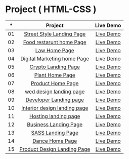# Project ( HTML-CSS )



|  *  |            Project             | Live Demo |
| :-: | :----------------------------: | :-------: |
| 01  |     [Street Style Landing Page](https://github.com/MangeshThakre/HTML-CSS-Project-1.git)     | [Live Demo](https://full-stack-js-html-css-project-1.netlify.app)  |
| 02  |     [Food restarunt home Page](https://github.com/MangeshThakre/HTML-CSS-Project-2.git)    | [Live Demo](https://full-stack-js-html-css-project-2.netlify.app)  |
| 03  |    [Law Home Page](https://github.com/MangeshThakre/HTML-CSS-Project-3.git)     | [Live Demo](https://full-stack-js-html-css-poject-3.netlify.app/)  |
| 04  |  [Digital Marketing home Page](https://github.com/MangeshThakre/HTML-CSS-Project-4.git)  | [Live Demo](https://full-stack-js-html-css-project-4.netlify.app)  |
| 05  |  [Crypto Landing Page](https://github.com/MangeshThakre/HTML-CSS-Project-5.git)  | [Live Demo](https://full-stack-js-html-css-project-5.netlify.app)  |
| 06  |  [Plant Home Page](https://github.com/MangeshThakre/HTML-CSS-Project-6.git)  | [Live Demo](https://full-stack-js-html-css-project-6.netlify.app)  |
| 07  |  [Product Home Page](https://github.com/MangeshThakre/HTML-CSS-Project-7.git)  | [Live Demo](https://full-stack-js-html-css-project-7.netlify.app/)  |
| 08  |  [wed design landing page](https://github.com/MangeshThakre/HTML-CSS-Project-8.git)  | [Live Demo](https://full-stack-js-html-css-project-8.netlify.app/)  |
| 09  |  [Developer Landing page](https://github.com/MangeshThakre/HTML-CSS-Project-9.git)  | [Live Demo](https://full-stack-js-html-css-project-9.netlify.app/)  |
| 10  |  [Interior design landing page](https://github.com/MangeshThakre/HTML-CSS-Project-10.git)  | [Live Demo](https://full-stack-js-html-css-project-10.netlify.app)  |
| 11  |  [Hosting landing page](https://github.com/MangeshThakre/HTML-CSS-Project-11.git)  | [Live Demo](https://full-stack-js-html-css-project-11.netlify.app/)  |
| 12  |  [Business Landing Page](https://github.com/MangeshThakre/HTML-CSS-Project-12.git)  | [Live Demo](https://full-stack-js-html-css-project-12.netlify.app/)  |
| 13  |  [SASS Landing Page](https://github.com/MangeshThakre/HTML-CSS-Project-13.git)  | [Live Demo](https://full-stack-js-html-css-project-13.netlify.app/)  |
| 14  |  [Dance Home Page](https://github.com/MangeshThakre/HTML-CSS-Project-14.git)  | [Live Demo](https://full-stack-js-html-css-project-14.netlify.app/)  |
| 15  |  [Product Design Landing Page](https://github.com/MangeshThakre/HTML-CSS-Project-15.git)  | [Live Demo](https://full-stack-js-html-css-project-15.netlify.app/)  |










